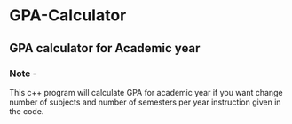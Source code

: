 # GPA-Calculator
## GPA calculator for Academic year

### Note -
This c++ program will calculate GPA for academic year
if you want change number of subjects and number of semesters per year
instruction given in the code.
